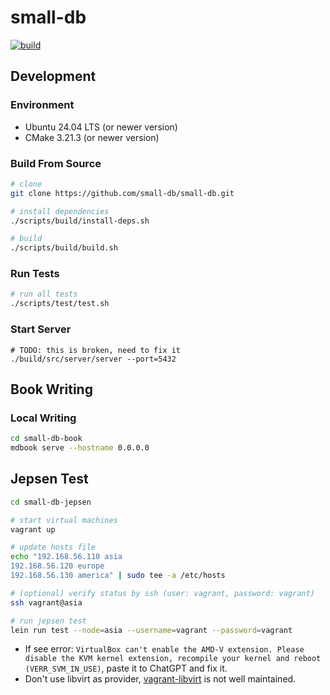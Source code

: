 # small-db

[![build](https://github.com/small-db/small-db/actions/workflows/ci.yml/badge.svg)](https://github.com/small-db/small-db/actions/workflows/ci.yml)

## Development

### Environment

- Ubuntu 24.04 LTS (or newer version)
- CMake 3.21.3 (or newer version)

### Build From Source

```bash
# clone
git clone https://github.com/small-db/small-db.git

# install dependencies
./scripts/build/install-deps.sh

# build
./scripts/build/build.sh
```

### Run Tests

```bash
# run all tests
./scripts/test/test.sh
```

### Start Server

```shell
# TODO: this is broken, need to fix it
./build/src/server/server --port=5432
```

## Book Writing

### Local Writing

```bash
cd small-db-book
mdbook serve --hostname 0.0.0.0
```

## Jepsen Test

```bash
cd small-db-jepsen

# start virtual machines
vagrant up

# update hosts file
echo "192.168.56.110 asia
192.168.56.120 europe
192.168.56.130 america" | sudo tee -a /etc/hosts

# (optional) verify status by ssh (user: vagrant, password: vagrant)
ssh vagrant@asia

# run jepsen test
lein run test --node=asia --username=vagrant --password=vagrant
```

- If see error: `VirtualBox can't enable the AMD-V extension. Please disable the KVM kernel extension, recompile your kernel and reboot (VERR_SVM_IN_USE)`, paste it to ChatGPT and fix it.
- Don't use libvirt as provider, [vagrant-libvirt](https://github.com/vagrant-libvirt/vagrant-libvirt) is not well maintained.
